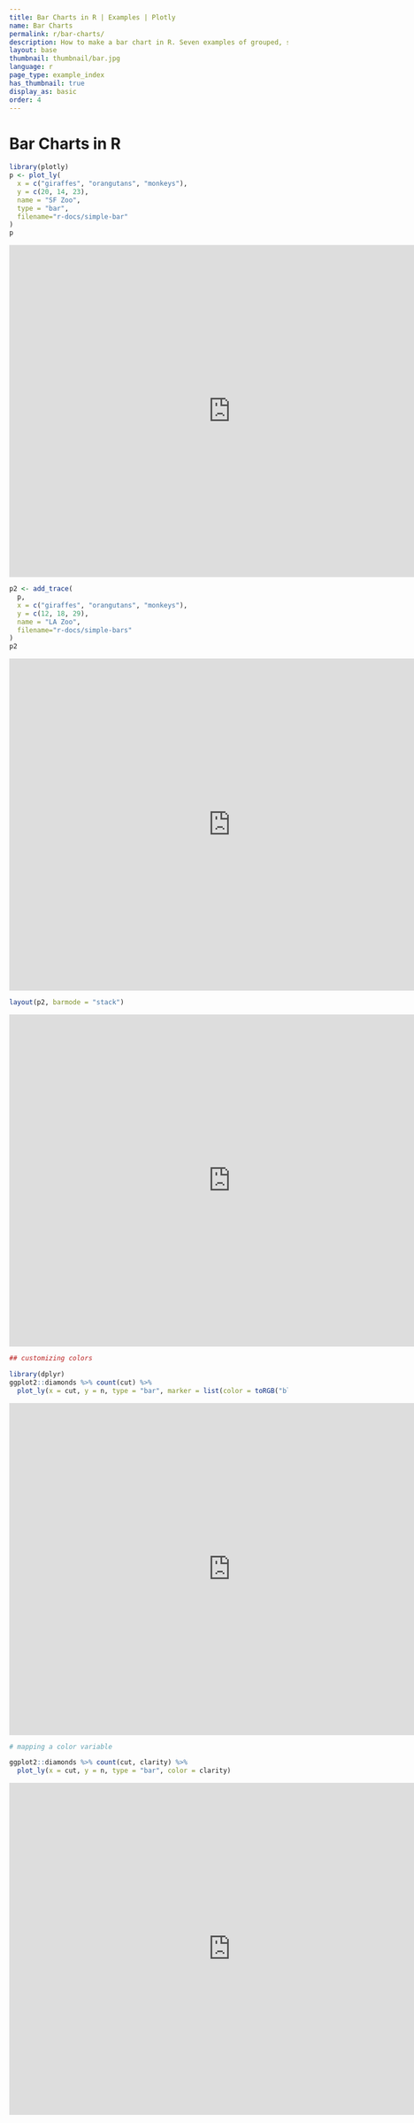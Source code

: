 ```yaml
---
title: Bar Charts in R | Examples | Plotly
name: Bar Charts
permalink: r/bar-charts/
description: How to make a bar chart in R. Seven examples of grouped, stacked, overlaid, and colored bar charts.
layout: base
thumbnail: thumbnail/bar.jpg
language: r
page_type: example_index
has_thumbnail: true
display_as: basic
order: 4
---
```



# Bar Charts in R


```r
library(plotly)
p <- plot_ly(
  x = c("giraffes", "orangutans", "monkeys"),
  y = c(20, 14, 23),
  name = "SF Zoo",
  type = "bar",
  filename="r-docs/simple-bar"
)
p
```

<iframe height="600" id="igraph" scrolling="no" seamless="seamless" src="https://plot.ly/~RPlotBot/175.embed" width="800" frameBorder="0"></iframe>

```r
p2 <- add_trace(
  p,
  x = c("giraffes", "orangutans", "monkeys"),
  y = c(12, 18, 29),
  name = "LA Zoo",
  filename="r-docs/simple-bars"
)
p2
```

<iframe height="600" id="igraph" scrolling="no" seamless="seamless" src="https://plot.ly/~RPlotBot/177.embed" width="800" frameBorder="0"></iframe>

```r
layout(p2, barmode = "stack")
```

<iframe height="600" id="igraph" scrolling="no" seamless="seamless" src="https://plot.ly/~RPlotBot/177.embed" width="800" frameBorder="0"></iframe>

```r
## customizing colors

library(dplyr)
ggplot2::diamonds %>% count(cut) %>%
  plot_ly(x = cut, y = n, type = "bar", marker = list(color = toRGB("black")))
```

<iframe height="600" id="igraph" scrolling="no" seamless="seamless" src="https://plot.ly/~RPlotBot/183.embed" width="800" frameBorder="0"></iframe>

```r
# mapping a color variable

ggplot2::diamonds %>% count(cut, clarity) %>%
  plot_ly(x = cut, y = n, type = "bar", color = clarity)
```

<iframe height="600" id="igraph" scrolling="no" seamless="seamless" src="https://plot.ly/~RPlotBot/187.embed" width="800" frameBorder="0"></iframe>

